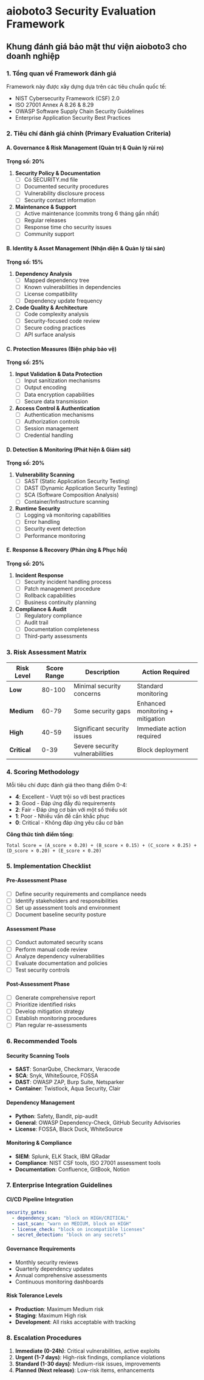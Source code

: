 # aioboto3 Security Evaluation Framework
## Khung đánh giá bảo mật thư viện aioboto3 cho doanh nghiệp

### 1. Tổng quan về Framework đánh giá

Framework này được xây dựng dựa trên các tiêu chuẩn quốc tế:
- NIST Cybersecurity Framework (CSF) 2.0
- ISO 27001 Annex A 8.26 & 8.29
- OWASP Software Supply Chain Security Guidelines
- Enterprise Application Security Best Practices

### 2. Tiêu chí đánh giá chính (Primary Evaluation Criteria)

#### A. Governance & Risk Management (Quản trị & Quản lý rủi ro)
**Trọng số: 20%**

1. **Security Policy & Documentation**
   - [ ] Có SECURITY.md file
   - [ ] Documented security procedures
   - [ ] Vulnerability disclosure process
   - [ ] Security contact information

2. **Maintenance & Support**
   - [ ] Active maintenance (commits trong 6 tháng gần nhất)
   - [ ] Regular releases
   - [ ] Response time cho security issues
   - [ ] Community support

#### B. Identity & Asset Management (Nhận diện & Quản lý tài sản)
**Trọng số: 15%**

1. **Dependency Analysis**
   - [ ] Mapped dependency tree
   - [ ] Known vulnerabilities in dependencies
   - [ ] License compatibility
   - [ ] Dependency update frequency

2. **Code Quality & Architecture**
   - [ ] Code complexity analysis
   - [ ] Security-focused code review
   - [ ] Secure coding practices
   - [ ] API surface analysis

#### C. Protection Measures (Biện pháp bảo vệ)
**Trọng số: 25%**

1. **Input Validation & Data Protection**
   - [ ] Input sanitization mechanisms
   - [ ] Output encoding
   - [ ] Data encryption capabilities
   - [ ] Secure data transmission

2. **Access Control & Authentication**
   - [ ] Authentication mechanisms
   - [ ] Authorization controls
   - [ ] Session management
   - [ ] Credential handling

#### D. Detection & Monitoring (Phát hiện & Giám sát)
**Trọng số: 20%**

1. **Vulnerability Scanning**
   - [ ] SAST (Static Application Security Testing)
   - [ ] DAST (Dynamic Application Security Testing)
   - [ ] SCA (Software Composition Analysis)
   - [ ] Container/Infrastructure scanning

2. **Runtime Security**
   - [ ] Logging và monitoring capabilities
   - [ ] Error handling
   - [ ] Security event detection
   - [ ] Performance monitoring

#### E. Response & Recovery (Phản ứng & Phục hồi)
**Trọng số: 20%**

1. **Incident Response**
   - [ ] Security incident handling process
   - [ ] Patch management procedure
   - [ ] Rollback capabilities
   - [ ] Business continuity planning

2. **Compliance & Audit**
   - [ ] Regulatory compliance
   - [ ] Audit trail
   - [ ] Documentation completeness
   - [ ] Third-party assessments

### 3. Risk Assessment Matrix

| Risk Level | Score Range | Description | Action Required |
|------------|-------------|-------------|-----------------|
| **Low** | 80-100 | Minimal security concerns | Standard monitoring |
| **Medium** | 60-79 | Some security gaps | Enhanced monitoring + mitigation |
| **High** | 40-59 | Significant security issues | Immediate action required |
| **Critical** | 0-39 | Severe security vulnerabilities | Block deployment |

### 4. Scoring Methodology

Mỗi tiêu chí được đánh giá theo thang điểm 0-4:
- **4**: Excellent - Vượt trội so với best practices
- **3**: Good - Đáp ứng đầy đủ requirements
- **2**: Fair - Đáp ứng cơ bản với một số thiếu sót
- **1**: Poor - Nhiều vấn đề cần khắc phục
- **0**: Critical - Không đáp ứng yêu cầu cơ bản

**Công thức tính điểm tổng:**
```
Total Score = (A_score × 0.20) + (B_score × 0.15) + (C_score × 0.25) + (D_score × 0.20) + (E_score × 0.20)
```

### 5. Implementation Checklist

#### Pre-Assessment Phase
- [ ] Define security requirements and compliance needs
- [ ] Identify stakeholders and responsibilities
- [ ] Set up assessment tools and environment
- [ ] Document baseline security posture

#### Assessment Phase
- [ ] Conduct automated security scans
- [ ] Perform manual code review
- [ ] Analyze dependency vulnerabilities
- [ ] Evaluate documentation and policies
- [ ] Test security controls

#### Post-Assessment Phase
- [ ] Generate comprehensive report
- [ ] Prioritize identified risks
- [ ] Develop mitigation strategy
- [ ] Establish monitoring procedures
- [ ] Plan regular re-assessments

### 6. Recommended Tools

#### Security Scanning Tools
- **SAST**: SonarQube, Checkmarx, Veracode
- **SCA**: Snyk, WhiteSource, FOSSA
- **DAST**: OWASP ZAP, Burp Suite, Netsparker
- **Container**: Twistlock, Aqua Security, Clair

#### Dependency Management
- **Python**: Safety, Bandit, pip-audit
- **General**: OWASP Dependency-Check, GitHub Security Advisories
- **License**: FOSSA, Black Duck, WhiteSource

#### Monitoring & Compliance
- **SIEM**: Splunk, ELK Stack, IBM QRadar
- **Compliance**: NIST CSF tools, ISO 27001 assessment tools
- **Documentation**: Confluence, GitBook, Notion

### 7. Enterprise Integration Guidelines

#### CI/CD Pipeline Integration
```yaml
security_gates:
  - dependency_scan: "block on HIGH/CRITICAL"
  - sast_scan: "warn on MEDIUM, block on HIGH"
  - license_check: "block on incompatible licenses"
  - secret_detection: "block on any secrets"
```

#### Governance Requirements
- Monthly security reviews
- Quarterly dependency updates
- Annual comprehensive assessments
- Continuous monitoring dashboards

#### Risk Tolerance Levels
- **Production**: Maximum Medium risk
- **Staging**: Maximum High risk  
- **Development**: All risks acceptable with tracking

### 8. Escalation Procedures

1. **Immediate (0-24h)**: Critical vulnerabilities, active exploits
2. **Urgent (1-7 days)**: High-risk findings, compliance violations
3. **Standard (1-30 days)**: Medium-risk issues, improvements
4. **Planned (Next release)**: Low-risk items, enhancements